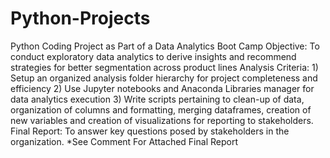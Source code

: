 # Python-Projects
Python Coding Project as Part of a Data Analytics Boot Camp
Objective: To conduct exploratory data analytics to derive insights and recommend strategies for better segmentation across product lines
Analysis Criteria: 1) Setup an organized analysis folder hierarchy for project completeness and efficiency
                   2) Use Jupyter notebooks and Anaconda Libraries manager for data analytics execution
                   3) Write scripts pertaining to clean-up of data, organization of columns and formatting, merging dataframes,
                      creation of new variables and creation of visualizations for reporting to stakeholders.
Final Report: To answer key questions posed by stakeholders in the organization.
*See Comment For Attached Final Report
